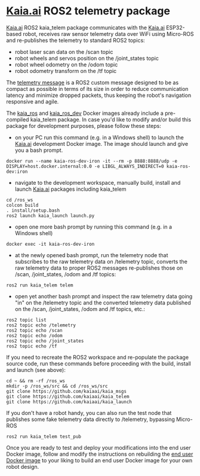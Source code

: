 # [Kaia.ai](https://kaia.ai/) ROS2 telemetry package
[Kaia.ai](https://kaia.ai/) ROS2 kaia_telem package communicates with the [Kaia.ai](https://kaia.ai/) ESP32-based robot, receives raw sensor telemetry data over WiFi using Micro-ROS and re-publishes the telemetry to standard ROS2 topics:
- robot laser scan data on the /scan topic
- robot wheels and servos position on the /joint_states topic
- robot wheel odometry on the /odom topic
- robot odometry transform on the /tf topic

The [telemetry message](https://github.com/kaiaai/kaia_msgs) is a ROS2 custom message designed to be as compact as possible in terms of its size in order to reduce communication latency and minimize dropped packets, thus keeping the robot's navigation responsive and agile.

The [kaia_ros](https://github.com/kaiaai/kaia_docker/tree/main/kaia-ros) and [kaia_ros_dev](https://github.com/kaiaai/kaia_docker/tree/main/kaia-ros-dev) Docker images already include a pre-compiled kaia_telem package. In case you'd like to modify and/or build this package for development purposes, please follow these steps:
- on your PC run this command (e.g. in a Windows shell) to launch the [Kaia.ai](https://kaia.ai/) development Docker image. The image should launch and give you a bash prompt.
```
docker run --name kaia-ros-dev-iron -it --rm -p 8888:8888/udp -e DISPLAY=host.docker.internal:0.0 -e LIBGL_ALWAYS_INDIRECT=0 kaia-ros-dev:iron
```
- navigate to the development workspace, manually build, install and launch [Kaia.ai](https://kaia.ai/) packages including kaia_telem
```
cd /ros_ws
colcon build
. install/setup.bash
ros2 launch kaia_launch launch.py
```
- open one more bash prompt by running this command (e.g. in a Windows shell)
```
docker exec -it kaia-ros-dev-iron
```
- at the newly opened bash prompt, run the telemetry node that subscribes to the raw telemetry data on /telemetry topic, converts the raw telemetry data to proper ROS2 messages re-publishes those on /scan, /joint_states, /odom and /tf topics:
```
ros2 run kaia_telem telem
```
- open yet another bash prompt and inspect the raw telemetry data going "in" on the /telemetry topic and the converted telemetry data published on the /scan, /joint_states, /odom and /tf topics, etc.:
```
ros2 topic list
ros2 topic echo /telemetry
ros2 topic echo /scan
ros2 topic echo /odom
ros2 topic echo /joint_states
ros2 topic echo /tf
```

If you need to recreate the ROS2 workspace and re-populate the package source code, run these commands before proceeding with the build, install and launch (see above):
```
cd ~ && rm -rf /ros_ws
mkdir -p /ros_ws/src && cd /ros_ws/src
git clone https://github.com/kaiaai/kaia_msgs
git clone https://github.com/kaiaai/kaia_telem
git clone https://github.com/kaiaai/kaia_launch
```

If you don't have a robot handy, you can also run the test node that publishes some fake telemetry data directly to /telemetry, bypassing Micro-ROS
```
ros2 run kaia_telem test_pub
```

Once you are ready to test and deploy your modifications into the end user Docker image, follow and modify the instructions on rebuilding the [end user Docker image](https://github.com/kaiaai/kaia_docker/tree/main/kaia-ros) to your liking to build an end user Docker image for your own robot design.
